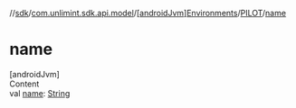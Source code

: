 //[sdk](../../../../index.md)/[com.unlimint.sdk.api.model](../../index.md)/[[androidJvm]Environments](../index.md)/[PILOT](index.md)/[name](name.md)



# name  
[androidJvm]  
Content  
val [name](name.md): [String](https://kotlinlang.org/api/latest/jvm/stdlib/kotlin/-string/index.html)  



